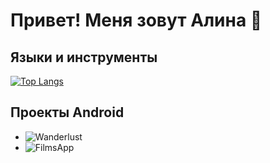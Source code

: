 # Привет! Меня зовут Алина 👋

## Языки и инструменты
[![Top Langs](https://github-readme-stats.vercel.app/api/top-langs/?username=AlinaGaifullina&layout=compact)](https://github.com/AlinaGaifullina/github-readme-stats)
## Проекты Android
- ![Wanderlust](https://github.com/anis-sdkv/Wanderlust)
- ![FilmsApp](https://github.com/AlinaGaifullina/Films_Android_App)
